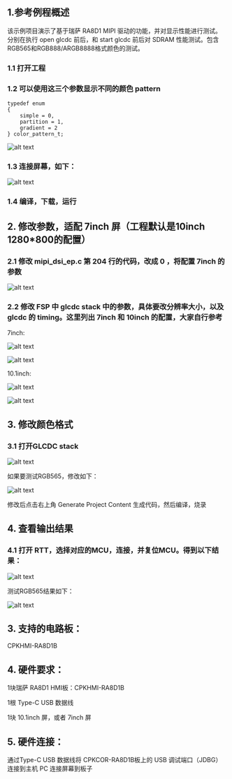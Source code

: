 ## 1.参考例程概述
该示例项目演示了基于瑞萨 RA8D1 MIPI 驱动的功能，并对显示性能进行测试。分别在执行 open glcdc 前后，和 start glcdc 前后对 SDRAM 性能测试。包含RGB565和RGB888/ARGB8888格式颜色的测试。

### 1.1 打开工程
### 1.2 可以使用这三个参数显示不同的颜色 pattern
```
typedef enum
{
    simple = 0, 
    partition = 1,
    gradient = 2
} color_pattern_t;
```
![alt text](images/code.jpg)

### 1.3 连接屏幕，如下：

![alt text](images/10inch.png)

### 1.4 编译，下载，运行


## 2. 修改参数，适配 7inch 屏（工程默认是10inch 1280*800的配置）

### 2.1 修改 mipi_dsi_ep.c 第 204 行的代码，改成 0 ，将配置 7inch 的参数

![alt text](images/7inch_config.jpg)

### 2.2 修改 FSP 中 glcdc stack 中的参数，具体要改分辨率大小，以及 glcdc 的 timing。这里列出 7inch 和 10inch 的配置，大家自行参考

7inch:

![alt text](images/7inch_resolution.jpg)

![alt text](images/7inch_timing.jpg)

10.1inch:

![alt text](images/10inch_resolution.jpg)

![alt text](images/10inch_timing.jpg)

## 3. 修改颜色格式
### 3.1 打开GLCDC stack

![alt text](images/glcdc_stack_rgb888.jpg)

如果要测试RGB565，修改如下：

![alt text](images/glcdc_stack_rgb565.jpg)

修改后点击右上角 Generate Project Content 生成代码，然后编译，烧录


## 4. 查看输出结果
### 4.1 打开 RTT，选择对应的MCU，连接，并复位MCU。得到以下结果：

![alt text](images/RGB888_benchmark.png)

测试RGB565结果如下：

![alt text](images/RGB565_benchmark.png)

## 3. 支持的电路板：
CPKHMI-RA8D1B

## 4. 硬件要求：
1块瑞萨 RA8D1 HMI板：CPKHMI-RA8D1B

1根 Type-C USB 数据线

1块 10.1inch 屏，或者 7inch 屏

## 5. 硬件连接：
通过Type-C USB 数据线将 CPKCOR-RA8D1B板上的 USB 调试端口（JDBG）连接到主机 PC
连接屏幕到板子